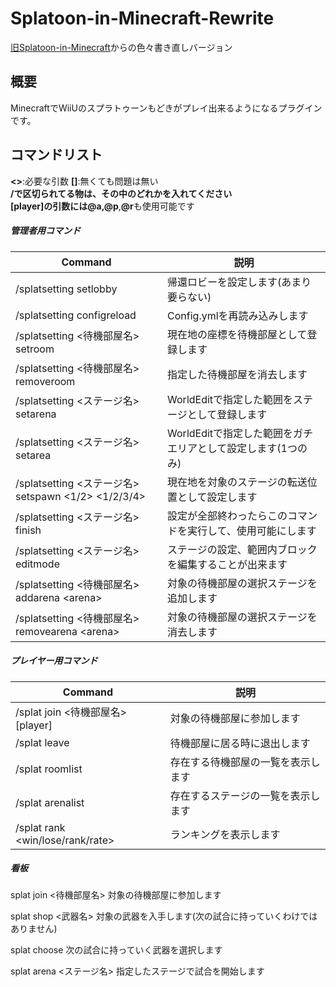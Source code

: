 # Splatoon-in-Minecraft-Rewrite  

[旧Splatoon-in-Minecraft](https://github.com/kotmw0701/Splatoon-in-Minecraft)からの色々書き直しバージョン

## 概要

MinecraftでWiiUのスプラトゥーンもどきがプレイ出来るようになるプラグインです。  

## コマンドリスト
**<>**:必要な引数 **[]**:無くても問題は無い  
**/**で区切られてる物は、その中のどれかを入れてください  
**[player]**の引数には**@a**,**@p**,**@r**も使用可能です
##### 管理者用コマンド

| Command | 説明 |
|-----|-----|
|/splatsetting setlobby|帰還ロビーを設定します(あまり要らない)|
|/splatsetting configreload|Config.ymlを再読み込みします|
|/splatsetting \<待機部屋名\> setroom|現在地の座標を待機部屋として登録します|
|/splatsetting \<待機部屋名\> removeroom|指定した待機部屋を消去します|
|/splatsetting \<ステージ名\> setarena|WorldEditで指定した範囲をステージとして登録します|
|/splatsetting \<ステージ名\> setarea|WorldEditで指定した範囲をガチエリアとして設定します(1つのみ)|
|/splatsetting \<ステージ名\> setspawn \<1/2\> \<1/2/3/4\>|現在地を対象のステージの転送位置として設定します|
|/splatsetting \<ステージ名\> finish|設定が全部終わったらこのコマンドを実行して、使用可能にします|
|/splatsetting \<ステージ名\> editmode|ステージの設定、範囲内ブロックを編集することが出来ます|
|/splatsetting \<待機部屋名\> addarena \<arena\>|対象の待機部屋の選択ステージを追加します|
|/splatsetting \<待機部屋名\> removearena \<arena\>|対象の待機部屋の選択ステージを消去します|

##### プレイヤー用コマンド

| Command | 説明 |
|-----|-----|
|/splat join \<待機部屋名\> [player]|対象の待機部屋に参加します|
|/splat leave|待機部屋に居る時に退出します|
|/splat roomlist|存在する待機部屋の一覧を表示します|
|/splat arenalist|存在するステージの一覧を表示します|
|/splat rank \<win/lose/rank/rate\>|ランキングを表示します|

##### 看板
splat
join
\<待機部屋名\>
対象の待機部屋に参加します

splat
shop
\<武器名\>
対象の武器を入手します(次の試合に持っていくわけではありません)

splat
choose
次の試合に持っていく武器を選択します

splat
arena
\<ステージ名\>
指定したステージで試合を開始します